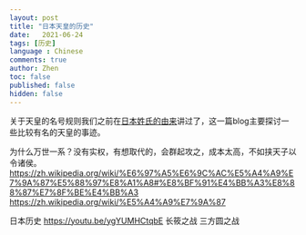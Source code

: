 ```yaml
---
layout: post
title: "日本天皇的历史"
date:   2021-06-24
tags: [历史]
language : Chinese
comments: true
author: Zhen
toc: false
published: false
hidden: false
---
```

关于天皇的名号规则我们之前在[日本姓氏的由来](/日本姓氏的由来/)讲过了，这一篇blog主要探讨一些比较有名的天皇的事迹。

为什么万世一系？没有实权，有想取代的，会群起攻之，成本太高，不如挟天子以令诸侯。
https://zh.wikipedia.org/wiki/%E6%97%A5%E6%9C%AC%E5%A4%A9%E7%9A%87%E5%88%97%E8%A1%A8#%E8%BF%91%E4%BB%A3%E8%88%87%E7%8F%BE%E4%BB%A3
https://zh.wikipedia.org/wiki/%E5%A4%A9%E7%9A%87

日本历史 https://youtu.be/ygYUMHCtqbE 长筱之战 
三方圆之战


<!--stackedit_data:
eyJoaXN0b3J5IjpbLTE0NzA5NDAyMSwtMTI1NTY0ODE1OV19
-->